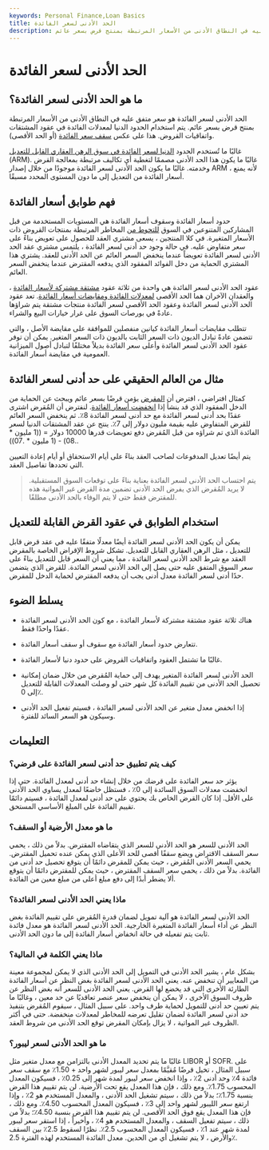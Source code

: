 ```yaml
---
keywords: Personal Finance,Loan Basics
title: الحد الأدنى لسعر الفائدة
description: الحد الأدنى لسعر الفائدة هو سعر متفق عليه في النطاق الأدنى من الأسعار المرتبطة بمنتج قرض بسعر عائم.
---
```


# الحد الأدنى لسعر الفائدة
## ما هو الحد الأدنى لسعر الفائدة؟

الحد الأدنى لسعر الفائدة هو سعر متفق عليه في النطاق الأدنى من الأسعار المرتبطة بمنتج قرض بسعر عائم. يتم استخدام الحدود الدنيا لمعدلات الفائدة في عقود المشتقات واتفاقيات القروض. هذا على عكس [سقف سعر الفائدة](/interestrateceiling) (أو الحد الأقصى).

غالبًا ما تُستخدم الحدود [الدنيا لسعر الفائدة في سوق الرهن العقاري القابل للتعديل](/arm) (ARM). غالبًا ما يكون هذا الحد الأدنى مصممًا لتغطية أي تكاليف مرتبطة بمعالجة القرض وخدمته. غالبًا ما يكون الحد الأدنى لسعر الفائدة موجودًا من خلال إصدار ARM ، لأنه يمنع أسعار الفائدة من التعديل إلى ما دون المستوى المحدد مسبقًا.

## فهم طوابق أسعار الفائدة

حدود أسعار الفائدة وسقوف أسعار الفائدة هي المستويات المستخدمة من قبل المشاركين المتنوعين في السوق [للتحوط من](/hedge) المخاطر المرتبطة بمنتجات القروض ذات الأسعار المتغيرة. في كلا المنتجين ، يسعى مشتري العقد للحصول على تعويض بناءً على سعر متفاوض عليه. في حالة وجود حد أدنى لسعر الفائدة ، يلتمس مشتري عقد الحد الأدنى لسعر الفائدة تعويضاً عندما ينخفض السعر العائم عن الحد الأدنى للعقد. يشتري هذا المشتري الحماية من دخل الفوائد المفقود الذي يدفعه المقترض عندما ينخفض السعر العائم.

عقود الحد الأدنى لسعر الفائدة هي واحدة من ثلاثة عقود [مشتقة مشتركة لأسعار الفائدة](/interest-rate-derivative) ، والعقدان الآخران هما الحد الأقصى [لمعدلات الفائدة ومقايضات أسعار الفائدة](/interestrateswap). تعد عقود الحد الأدنى لسعر الفائدة وعقود الحد الأقصى لسعر الفائدة منتجات مشتقة يتم شراؤها عادةً في بورصات السوق على غرار خيارات البيع والشراء.

تتطلب مقايضات أسعار الفائدة كيانين منفصلين للموافقة على مقايضة الأصل ، والتي تتضمن عادةً تبادل الديون ذات السعر الثابت بالديون ذات السعر المتغير. يمكن أن توفر عقود الحد الأدنى لسعر الفائدة وأعلى سعر الفائدة بديلاً مختلفًا لتبادل أصول الميزانية العمومية في مقايضة أسعار الفائدة.

## مثال من العالم الحقيقي على حد أدنى لسعر الفائدة

كمثال افتراضي ، افترض أن [المقرض](/lender) يؤمن قرضًا بسعر عائم ويبحث عن الحماية من الدخل المفقود الذي قد ينشأ إذا [انخفضت أسعار الفائدة](/interestrate). لنفترض أن المُقرض اشترى عقدًا بحد أدنى لسعر الفائدة مع حد أدنى لسعر الفائدة 8٪. ثم ينخفض السعر العائم للقرض المتفاوض عليه بقيمة مليون دولار إلى 7٪. ينتج عن عقد المشتقات الدنيا لسعر الفائدة الذي تم شراؤه من قبل المُقرض دفع تعويضات قدرها 10000 دولار = ((1 مليون * .08) - (1 مليون * .07)).

يتم أيضًا تعديل المدفوعات لصاحب العقد بناءً على أيام الاستحقاق أو أيام إعادة التعيين التي تحددها تفاصيل العقد.

> يتم احتساب الحد الأدنى لسعر الفائدة بعناية بناءً على توقعات السوق المستقبلية. لا يريد المُقرض الذي يفرض الحد الأدنى تضمين مدة القرض غير المواتية هذه للمقترض فقط حتى لا يتم الوفاء بالحد الأدنى مطلقًا.

>

## استخدام الطوابق في عقود القرض القابلة للتعديل

يمكن أن يكون الحد الأدنى لسعر الفائدة أيضًا معدلًا متفقًا عليه في عقد قرض قابل للتعديل ، مثل الرهن العقاري القابل للتعديل. تشكل شروط الإقراض الخاصة بالمقرض العقد مع شرط الحد الأدنى لسعر الفائدة ، مما يعني أن السعر قابل للتعديل بناءً على سعر السوق المتفق عليه حتى يصل إلى الحد الأدنى لسعر الفائدة. للقرض الذي يتضمن حدًا أدنى لسعر الفائدة معدل أدنى يجب أن يدفعه المقترض لحماية الدخل للمقرض.

## يسلط الضوء

- هناك ثلاثة عقود مشتقة مشتركة لأسعار الفائدة ، مع كون الحد الأدنى لسعر الفائدة عقدًا واحدًا فقط.

- تتعارض حدود أسعار الفائدة مع سقوف أو سقف أسعار الفائدة.

- غالبًا ما تشتمل العقود واتفاقيات القروض على حدود دنيا لأسعار الفائدة.

- الحد الأدنى لسعر الفائدة المتغير يهدف إلى حماية المُقرض من خلال ضمان إمكانية تحصيل الحد الأدنى من تقييم الفائدة كل شهر حتى لو وصلت المعدلات القابلة للتعديل إلى 0٪.

- إذا انخفض معدل متغير عن الحد الأدنى لسعر الفائدة ، فسيتم تفعيل الحد الأدنى وسيكون هو السعر السائد للفترة.

## التعليمات

### كيف يتم تطبيق حد أدنى لسعر الفائدة على قرضي؟

يؤثر حد سعر الفائدة على قرضك من خلال إنشاء حد أدنى لمعدل الفائدة. حتى إذا انخفضت معدلات السوق السائدة إلى 0٪ ، فستظل خاضعًا لمعدل يساوي الحد الأدنى على الأقل. إذا كان القرض الخاص بك يحتوي على حد أدنى لمعدل الفائدة ، فسيتم دائمًا تقييم الفائدة على المبلغ الأساسي المستحق.

### ما هو معدل الأرضية أو السقف؟

الحد الأدنى للسعر هو الحد الأدنى للسعر الذي يتقاضاه المقترض. بدلاً من ذلك ، يحمي سعر السقف الاقتراض ويضع سقفًا أقصى للحد الأعلى الذي يمكن عنده تحميل المقترض. يحمي السعر الأدنى المُقرض ، حيث يمكن للمقرض دائمًا أن يتوقع تحصيل حد أدنى من الفائدة. بدلاً من ذلك ، يحمي سعر السقف المقترض ، حيث يمكن للمقترض دائمًا أن يتوقع ألا يضطر أبدًا إلى دفع مبلغ أعلى من مبلغ معين من الفائدة.

### ماذا يعني الحد الأدنى لسعر الفائدة؟

الحد الأدنى لسعر الفائدة هو آلية تمويل لضمان قدرة المُقرض على تقييم الفائدة بغض النظر عن أداء أسعار الفائدة المتغيرة الخارجية. الحد الأدنى لسعر الفائدة هو معدل فائدة ثابت يتم تفعيله في حالة انخفاض أسعار الفائدة إلى ما دون الحد الأدنى.

### ماذا يعني الكلمة في المالية؟

بشكل عام ، يشير الحد الأدنى في التمويل إلى الحد الأدنى الذي لا يمكن لمجموعة معينة من المعايير أن تنخفض عنه. يعني الحد الأدنى لسعر الفائدة بغض النظر عن أسعار الفائدة الطارئة الأخرى التي قد يخضع لها القرض. يعني الحد الأدنى للسعر أنه بغض النظر عن ظروف السوق الأخرى ، لا يمكن أن ينخفض سعر عنصر تعاقديًا عن حد معين ، وغالبًا ما يتم تعيين حد أدنى للتمويل لحماية طرف واحد. على سبيل المثال ، سيقوم المُقرض بتنفيذ حد أدنى لسعر الفائدة لضمان تقليل تعرضه للمخاطر لمعدلات منخفضة. حتى في أكثر الظروف غير المواتية ، لا يزال بإمكان المقرض توقع الحد الأدنى من شروط العقد.

### ما هو الحد الأدنى لسعر ليبور؟

غالبًا ما يتم تحديد المعدل الأدنى بالتزامن مع معدل متغير مثل LIBOR أو SOFR. على سبيل المثال ، تخيل قرضًا مُقيَّمًا بمعدل سعر ليبور لشهر واحد + 1.50٪ مع سقف سعر فائدة 4٪ وحد أدنى 2٪ ، وإذا انخفض سعر ليبور لمدة شهر إلى 0.25٪ ، فسيكون المعدل المحسوب 1.75٪. ومع ذلك ، فإن هذا المعدل يقع تحت الأرضية. لن يتم تقييم هذا القرض بنسبة 1.75٪؛ بدلاً من ذلك ، سيتم تشغيل الحد الأدنى ، والمعدل المستخدم هو 2٪ ، وإذا ارتفع سعر الليبور لشهر واحد إلى 3٪ ، فسيكون المعدل المحسوب 4.50٪. ومع ذلك ، فإن هذا المعدل يقع فوق الحد الأقصى. لن يتم تقييم هذا القرض بنسبة 4.50٪؛ بدلاً من ذلك ، سيتم تفعيل السقف ، والمعدل المستخدم هو 4٪ ، وأخيراً ، إذا استقر سعر ليبور لمدة شهر عند 1٪ ، فسيكون المعدل المحسوب 2.5٪. نظرًا لسقوط 2.5٪ بين السقف والأرض ، لا يتم تشغيل أي من الحدين. معدل الفائدة المستخدم لهذه الفترة 2.5٪.

